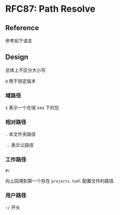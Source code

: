 RFC87: Path Resolve
===================


## Reference

参考如下语言


## Design

总体上不区分大小写

`@` 用于锁定版本

### 域路径

`$` 表示一个在域 xxx 下的包

### 相对路径

`.` 本文件夹路径

`..` 表示父路径

### 工作路径

`#/`

向上回溯到第一个存在 `projects.toml` 配置文件的路径.

### 用户路径

`~/` 开头


